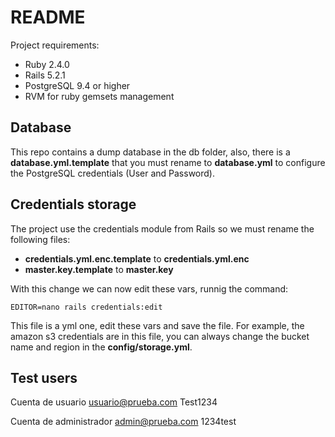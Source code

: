 # README

Project requirements:

* Ruby 2.4.0
* Rails 5.2.1
* PostgreSQL 9.4 or higher
* RVM for ruby gemsets management

## Database

This repo contains a dump database in the db folder, also, there is a **database.yml.template** that you must rename to **database.yml** to configure the PostgreSQL credentials (User and Password).

## Credentials storage

The project use the credentials module from Rails so we must rename the following files:

* **credentials.yml.enc.template** to **credentials.yml.enc**
* **master.key.template** to **master.key**

With this change we can now edit these vars, runnig the command:

`EDITOR=nano rails credentials:edit`

This file is a yml one, edit these vars and save the file. For example, the amazon s3 credentials are in this file, you can always change the bucket name and region in the **config/storage.yml**.


## Test users

Cuenta de usuario
usuario@prueba.com
Test1234

Cuenta de administrador
admin@prueba.com
1234test
